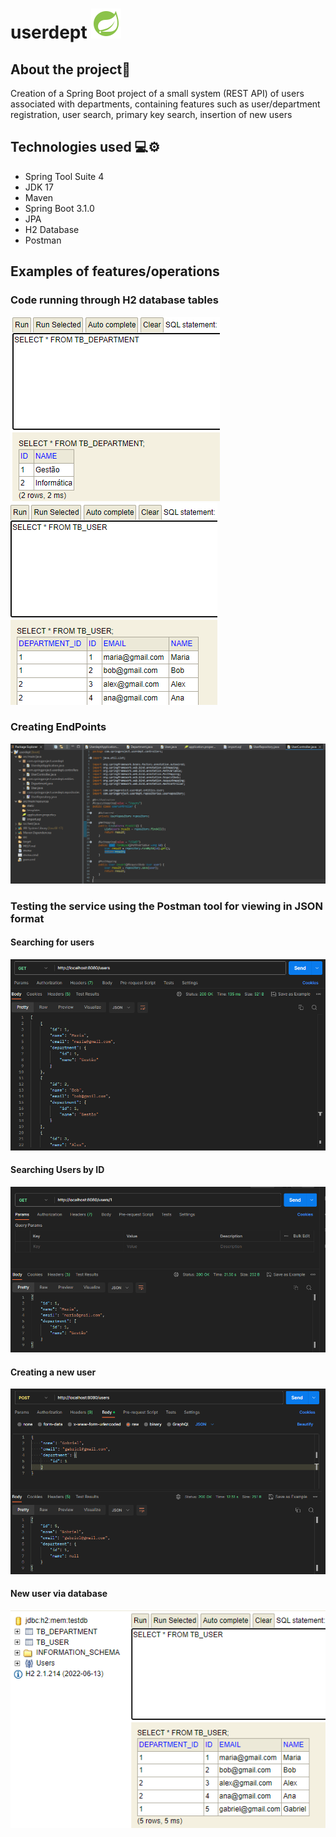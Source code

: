 # userdept ![Icon](assets/iconSpringBoot.png)

## About the project📜
Creation of a Spring Boot project of a small system (REST API) of users associated with departments, containing features such as user/department registration, user search, primary key search, insertion of new users 

## Technologies used 💻⚙️ 
- Spring Tool Suite 4 
- JDK 17 
- Maven
- Spring Boot 3.1.0 
- JPA 
- H2 Database 
- Postman

## Examples of features/operations
### Code running through H2 database tables
![Image](assets/projetoUserDept_tbDepartmentH2.png) ![Image](assets/projetoUserDept_tbUserH2.png)

### Creating EndPoints
![Image](assets/projetoUserDept_endPoints.png)

### Testing the service using the Postman tool for viewing in JSON format
#### Searching for users
![Image](assets/projetoUserDept_Users.png)

#### Searching Users by ID
![Image](assets/projetoUserDept_byId.png)

#### Creating a new user
![Image](assets/projetoUserDept_NewUsers.png)

#### New user via database
![Image](assets/projetoUserDept_NewUsers2.png)
